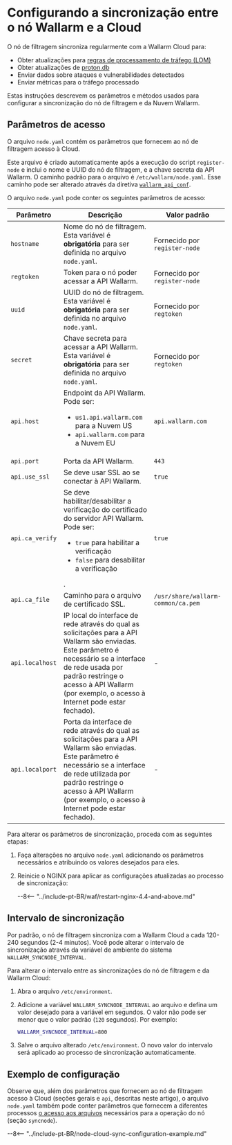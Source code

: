 # Configurando a sincronização entre o nó Wallarm e a Cloud 

O nó de filtragem sincroniza regularmente com a Wallarm Cloud para:

* Obter atualizações para [regras de processamento de tráfego (LOM)](../about-wallarm/protecting-against-attacks.md#custom-rules-for-request-analysis)
* Obter atualizações de [proton.db](../about-wallarm/protecting-against-attacks.md#library-libproton)
* Enviar dados sobre ataques e vulnerabilidades detectados
* Enviar métricas para o tráfego processado

Estas instruções descrevem os parâmetros e métodos usados para configurar a sincronização do nó de filtragem e da Nuvem Wallarm.

## Parâmetros de acesso

O arquivo `node.yaml` contém os parâmetros que fornecem ao nó de filtragem acesso à Cloud. 

Este arquivo é criado automaticamente após a execução do script `register-node` e inclui o nome e UUID do nó de filtragem, e a chave secreta da API Wallarm. O caminho padrão para o arquivo é `/etc/wallarm/node.yaml`. Esse caminho pode ser alterado através da diretiva [`wallarm_api_conf`](configure-parameters-en.md#wallarm_api_conf).

O arquivo `node.yaml` pode conter os seguintes parâmetros de acesso:

| Parâmetro | Descrição | Valor padrão |
| --------- | ----------- | ------------- |
| `hostname`       | Nome do nó de filtragem. Esta variável é **obrigatória** para ser definida no arquivo `node.yaml`. | Fornecido por `register-node` |
| `regtoken`       | Token para o nó poder acessar a API Wallarm. | Fornecido por `register-node` |
| `uuid`           | UUID do nó de filtragem. Esta variável é **obrigatória** para ser definida no arquivo `node.yaml`. | Fornecido por `regtoken` |
| `secret`         | Chave secreta para acessar a API Wallarm. Esta variável é **obrigatória** para ser definida no arquivo `node.yaml`. | Fornecido por `regtoken` |
| `api.host`       | Endpoint da API Wallarm. Pode ser:<ul><li>`us1.api.wallarm.com` para a Nuvem US</li><li>`api.wallarm.com` para a Nuvem EU</li></ul> | `api.wallarm.com` |
| `api.port`       | Porta da API Wallarm. | `443` |
| `api.use_ssl`  | Se deve usar SSL ao se conectar à API Wallarm. | `true` |
| `api.ca_verify`  | Se deve habilitar/desabilitar a verificação do certificado do servidor API Wallarm. Pode ser:<ul><li>`true` para habilitar a verificação</li><li>`false` para desabilitar a verificação</li></ul>. | `true` |
| `api.ca_file`  | Caminho para o arquivo de certificado SSL. | `/usr/share/wallarm-common/ca.pem` |
| `api.localhost` | IP local do interface de rede através do qual as solicitações para a API Wallarm são enviadas. Este parâmetro é necessário se a interface de rede usada por padrão restringe o acesso à API Wallarm (por exemplo, o acesso à Internet pode estar fechado). | - |
| `api.localport` | Porta da interface de rede através do qual as solicitações para a API Wallarm são enviadas. Este parâmetro é necessário se a interface de rede utilizada por padrão restringe o acesso à API Wallarm (por exemplo, o acesso à Internet pode estar fechado). | - |

Para alterar os parâmetros de sincronização, proceda com as seguintes etapas:

1. Faça alterações no arquivo `node.yaml` adicionando os parâmetros necessários e atribuindo os valores desejados para eles.
1. Reinicie o NGINX para aplicar as configurações atualizadas ao processo de sincronização:

    --8<-- "../include-pt-BR/waf/restart-nginx-4.4-and-above.md"

## Intervalo de sincronização

Por padrão, o nó de filtragem sincroniza com a Wallarm Cloud a cada 120-240 segundos (2-4 minutos). Você pode alterar o intervalo de sincronização através da variável de ambiente do sistema `WALLARM_SYNCNODE_INTERVAL`.

Para alterar o intervalo entre as sincronizações do nó de filtragem e da Wallarm Cloud:

1. Abra o arquivo `/etc/environment`.
2. Adicione a variável `WALLARM_SYNCNODE_INTERVAL` ao arquivo e defina um valor desejado para a variável em segundos. O valor não pode ser menor que o valor padrão (`120` segundos). Por exemplo:

    ```bash
    WALLARM_SYNCNODE_INTERVAL=800
    ```
3. Salve o arquivo alterado `/etc/environment`. O novo valor do intervalo será aplicado ao processo de sincronização automaticamente.

## Exemplo de configuração

Observe que, além dos parâmetros que fornecem ao nó de filtragem acesso à Cloud (seções gerais e `api`, descritas neste artigo), o arquivo `node.yaml` também pode conter parâmetros que fornecem a diferentes processos [o acesso aos arquivos](configure-access-to-files-needed-for-node.md) necessários para a operação do nó (seção `syncnode`).

--8<-- "../include-pt-BR/node-cloud-sync-configuration-example.md"
